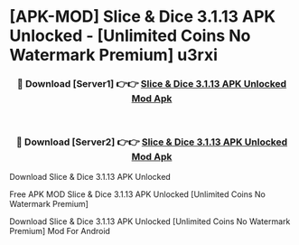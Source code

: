 # [APK-MOD] Slice & Dice 3.1.13 APK Unlocked - [Unlimited Coins No Watermark Premium] u3rxi



<div align="center">
<h3>🔴 Download [Server1] 👉👉 <a href="https://momento.my/?title=Slice_&_Dice_3.1.13_APK_Unlocked">Slice & Dice 3.1.13 APK Unlocked Mod Apk</a></h3><br>

<h3>🔴 Download [Server2] 👉👉 <a href="https://momento.my/?title=Slice_&_Dice_3.1.13_APK_Unlocked">Slice & Dice 3.1.13 APK Unlocked Mod Apk</a></h3>
</div>



Download Slice & Dice 3.1.13 APK Unlocked 

Free APK MOD Slice & Dice 3.1.13 APK Unlocked [Unlimited Coins No Watermark Premium]

Download Slice & Dice 3.1.13 APK Unlocked [Unlimited Coins No Watermark Premium] Mod For Android
